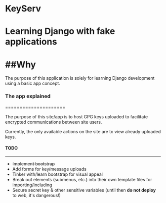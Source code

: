 # KeyServ

Learning Django with fake applications
======================================

##Why
=====

The purpose of this application is solely for learning Django development using a basic app concept.

### The app explained
=====================

The purpose of this site/app is to host GPG keys uploaded to facilitate encrypted communications between site users.

Currently, the only available actions on the site are to view already uploaded keys.

#### TODO
---------

+ ~~Implement bootstrap~~
+ Add forms for key/message uploads
+ Tinker with/learn bootstrap for visual appeal
+ Break out elements (submenus, etc.) into their own template files for importing/including
+ Secure secret key & other sensitive variables (until then **do not deploy** to web, it's dangerous!)




